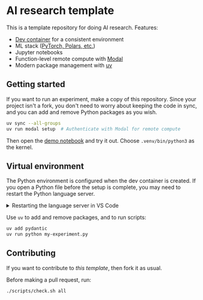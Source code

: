 # AI research template

This is a template repository for doing AI research. Features:

- [Dev container][dc] for a consistent environment
- ML stack ([PyTorch, Polars, etc.](pyproject.toml))
- Jupyter notebooks
- Function-level remote compute with [Modal]
- Modern package management with [uv]


## Getting started

If you want to run an experiment, make a copy of this repository. Since your project isn't a fork, you don't need to worry about keeping the code in sync, and you can add and remove Python packages as you wish.

```bash
uv sync --all-groups
uv run modal setup  # Authenticate with Modal for remote compute
```

Then open the [demo notebook](notebook.ipynb) and try it out. Choose `.venv/bin/python3` as the kernel.


## Virtual environment

The Python environment is configured when the dev container is created. If you open a Python file before the setup is complete, you may need to restart the Python language server.

<details>
    <summary>Restarting the language server in VS Code</summary>
    <ol>
        <li>Open a <code>.py</code> or <code>.ipynb</code> file</li>
        <li>Open the command pallette with <kbd>⇧</kbd><kbd>⌘</kbd><kbd>P</kbd> or <kbd>Ctrl</kbd><kbd>Shift</kbd><kbd>P</kbd></li>
        <li>Run <em>Python: Restart Language Server</em>.</li>
    </ol>
</details>

Use `uv` to add and remove packages, and to run scripts:

```bash
uv add pydantic
uv run python my-experiment.py
```

[dc]: https://containers.dev
[Modal]: https://modal.com
[uv]: https://astral.sh/uv


## Contributing

If you want to contribute to _this template_, then fork it as usual.

Before making a pull request, run:

```bash
./scripts/check.sh all
```
